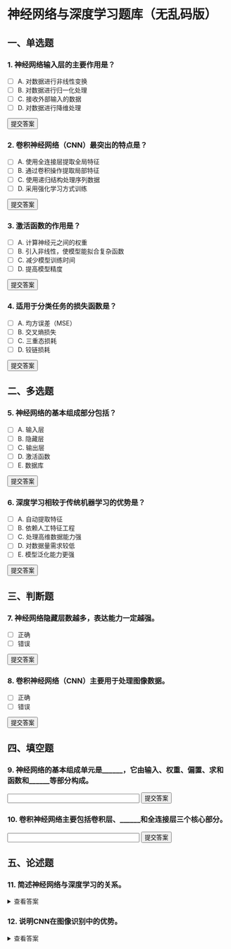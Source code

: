 # 神经网络与深度学习题库（无乱码版）

## 一、单选题
### 1. 神经网络输入层的主要作用是？
- [ ] A. 对数据进行非线性变换
- [ ] B. 对数据进行归一化处理
- [ ] C. 接收外部输入的数据
- [ ] D. 对数据进行降维处理

<button onclick="check('q1','C')">提交答案</button>
<div id="ans-q1"></div>


### 2. 卷积神经网络（CNN）最突出的特点是？
- [ ] A. 使用全连接层提取全局特征
- [ ] B. 通过卷积操作提取局部特征
- [ ] C. 使用递归结构处理序列数据
- [ ] D. 采用强化学习方式训练

<button onclick="check('q2','B')">提交答案</button>
<div id="ans-q2"></div>


### 3. 激活函数的作用是？
- [ ] A. 计算神经元之间的权重
- [ ] B. 引入非线性，使模型能拟合复杂函数
- [ ] C. 减少模型训练时间
- [ ] D. 提高模型精度

<button onclick="check('q3','B')">提交答案</button>
<div id="ans-q3"></div>


### 4. 适用于分类任务的损失函数是？
- [ ] A. 均方误差（MSE）
- [ ] B. 交叉熵损失
- [ ] C. 三重态损耗
- [ ] D. 铰链损耗

<button onclick="check('q4','B')">提交答案</button>
<div id="ans-q4"></div>


## 二、多选题
### 5. 神经网络的基本组成部分包括？
- [ ] A. 输入层
- [ ] B. 隐藏层
- [ ] C. 输出层
- [ ] D. 激活函数
- [ ] E. 数据库

<button onclick="checkMulti('q5',['A','B','C','D'])">提交答案</button>
<div id="ans-q5"></div>


### 6. 深度学习相较于传统机器学习的优势是？
- [ ] A. 自动提取特征
- [ ] B. 依赖人工特征工程
- [ ] C. 处理高维数据能力强
- [ ] D. 对数据量需求较低
- [ ] E. 模型泛化能力更强

<button onclick="checkMulti('q6',['A','C','E'])">提交答案</button>
<div id="ans-q6"></div>


## 三、判断题
### 7. 神经网络隐藏层数越多，表达能力一定越强。
- [ ] 正确
- [ ] 错误

<button onclick="check('q7','错误')">提交答案</button>
<div id="ans-q7"></div>


### 8. 卷积神经网络（CNN）主要用于处理图像数据。
- [ ] 正确
- [ ] 错误

<button onclick="check('q8','正确')">提交答案</button>
<div id="ans-q8"></div>


## 四、填空题
### 9. 神经网络的基本组成单元是______，它由输入、权重、偏置、求和函数和______等部分构成。
<input type="text" id="fill9" style="width:300px">
<button onclick="checkFill('fill9','神经元,激活函数')">提交答案</button>
<div id="ans-fill9"></div>


### 10. 卷积神经网络主要包括卷积层、______和全连接层三个核心部分。
<input type="text" id="fill10" style="width:300px">
<button onclick="checkFill('fill10','池化层')">提交答案</button>
<div id="ans-fill10"></div>


## 五、论述题
### 11. 简述神经网络与深度学习的关系。
<details>
  <summary>查看答案</summary>
  神经网络是深度学习的基础，深度学习是神经网络的深化发展。深度学习通过构建多层神经网络，实现自动特征提取，处理更复杂的数据。
</details>


### 12. 说明CNN在图像识别中的优势。
<details>
  <summary>查看答案</summary>
  1. 局部感知：通过卷积核提取局部特征；2. 权值共享：减少参数数量；3. 池化层：增强对图像变换的鲁棒性。
</details>


<script>
// 单选题/判断题判分
function check(id, correct) {
  const options = document.querySelectorAll(`[id^="${id}"] + label`);
  let selected = null;
  options.forEach(option => {
    if (option.previousElementSibling.checked) {
      selected = option.textContent.trim().split('.')[0];
    }
  });
  const ansDiv = document.getElementById(`ans-${id}`);
  if (!selected) {
    ansDiv.innerHTML = "请先选择选项";
    return;
  }
  if (selected === correct) {
    ansDiv.innerHTML = "✅ 正确";
    ansDiv.style.color = "green";
  } else {
    ansDiv.innerHTML = `❌ 错误，正确答案是${correct}`;
    ansDiv.style.color = "red";
  }
}

// 多选题判分
function checkMulti(id, correct) {
  const options = document.querySelectorAll(`[name="${id}"]:checked`);
  const selected = Array.from(options).map(el => el.nextElementSibling.textContent.trim().split('.')[0]);
  const ansDiv = document.getElementById(`ans-${id}`);
  if (selected.length === 0) {
    ansDiv.innerHTML = "请至少选择一项";
    return;
  }
  const isCorrect = selected.sort().join(',') === correct.sort().join(',');
  if (isCorrect) {
    ansDiv.innerHTML = "✅ 正确";
    ansDiv.style.color = "green";
  } else {
    ansDiv.innerHTML = `❌ 错误，正确答案是${correct.join(',')}`;
    ansDiv.style.color = "red";
  }
}

// 填空题判分
function checkFill(id, correct) {
  const input = document.getElementById(id);
  const ans = input.value.trim();
  const ansDiv = document.getElementById(`ans-${id}`);
  if (!ans) {
    ansDiv.innerHTML = "请输入答案";
    return;
  }
  if (ans.toLowerCase() === correct.toLowerCase()) {
    ansDiv.innerHTML = "✅ 正确";
    ansDiv.style.color = "green";
  } else {
    ansDiv.innerHTML = `❌ 错误，正确答案是${correct}`;
    ansDiv.style.color = "red";
  }
}
</script>
